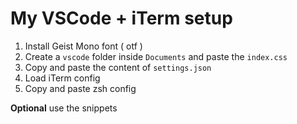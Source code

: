 # My VSCode + iTerm setup

1. Install Geist Mono font ( otf )
2. Create a `vscode` folder inside `Documents` and paste the `index.css`
3. Copy and paste the content of `settings.json`
4. Load iTerm config
5. Copy and paste zsh config

**Optional** use the snippets
